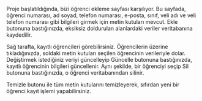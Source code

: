 Proje başlatıldığında, bizi öğrenci ekleme sayfası karşılıyor. Bu sayfada, öğrenci numarası, ad soyad, telefon numarası, e-posta, sınıf, veli adı ve veli telefon numarası gibi bilgileri girmek için metin kutuları mevcut. Ekle butonuna bastığınızda, eksiksiz doldurulan alanlardaki veriler veritabanına kaydedilir.

Sağ tarafta, kayıtlı öğrencileri görebilirsiniz. Öğrencilerin üzerine tıkladığınızda, soldaki metin kutuları seçilen öğrencinin verileriyle dolar. Değiştirmek istediğiniz veriyi güncelleyip Güncelle butonuna bastığınızda, kayıtlı öğrencinin bilgileri güncellenir. Aynı şekilde, bir öğrenciyi seçip Sil butonuna bastığınızda, o öğrenci veritabanından silinir.

Temizle butonu ile tüm metin kutularını temizleyerek, sıfırdan yeni bir öğrenci kayıt işlemi yapabilirsiniz.